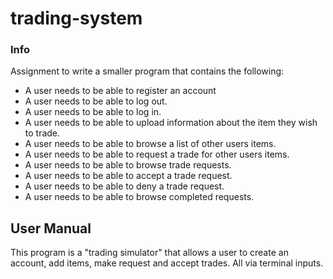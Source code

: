 # trading-system

### Info
Assignment to write a smaller program that contains the following:
- A user needs to be able to register an account
- A user needs to be able to log out.
- A user needs to be able to log in.
- A user needs to be able to upload information about the item they wish to trade.
- A user needs to be able to browse a list of other users items.
- A user needs to be able to request a trade for other users items.
- A user needs to be able to browse trade requests.
- A user needs to be able to accept a trade request.
- A user needs to be able to deny a trade request.
- A user needs to be able to browse completed requests.

## User Manual
This program is a "trading simulator" that allows a user to create an account, add items, make request and accept trades. All via terminal inputs. 